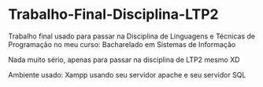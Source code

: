 # Trabalho-Final-Disciplina-LTP2
Trabalho final usado para passar na Disciplina de Linguagens e Técnicas de Programação no meu curso: Bacharelado em Sistemas de Informação

Nada muito sério, apenas para passar na disciplina de LTP2 mesmo XD

Ambiente usado: Xampp usando seu servidor apache e seu servidor SQL

